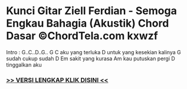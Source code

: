 
 # Kunci Gitar Ziell Ferdian - Semoga Engkau Bahagia (Akustik) Chord Dasar ©ChordTela.com kxwzf


Intro : G..C..D..G.. G C aku yang terluka D untuk yang kesekian kalinya G sudah cukup sudah D Em sakit yang kurasa Am kau putuskan pergi D tinggalkan aku

###  <a href="https://shortlighzx.web.app?sq=Kunci Gitar Ziell Ferdian - Semoga Engkau Bahagia (Akustik) Chord Dasar ©ChordTela.com"> >> VERSI LENGKAP KLIK DISINI << </a>

